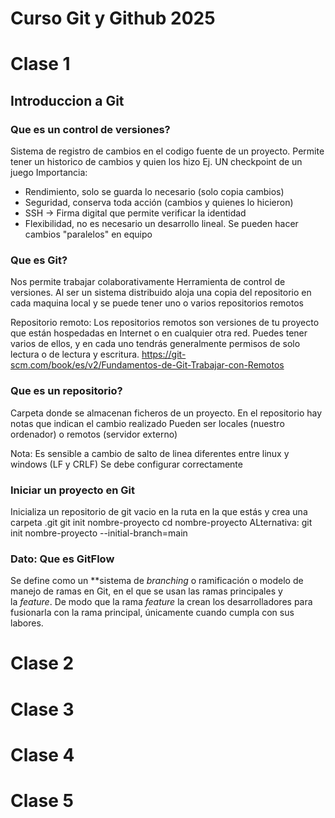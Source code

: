 # Curso Git y Github 2025


# Clase 1
## Introduccion a Git
### Que es un control de versiones?
Sistema de registro de cambios en el codigo fuente de un proyecto. Permite tener un historico de cambios y quien los hizo
Ej. UN checkpoint de un juego
Importancia:                
- Rendimiento, solo se guarda lo necesario (solo copia cambios)
- Seguridad, conserva toda acción (cambios y quienes lo hicieron)
- SSH -> Firma digital que permite verificar la identidad
- Flexibilidad, no es necesario un desarrollo lineal. Se pueden hacer cambios "paralelos" en equipo
### Que es Git?
Nos permite trabajar colaborativamente
Herramienta de control de versiones. Al  ser un sistema distribuido aloja una copia del repositorio en cada maquina local y se puede tener uno o varios repositorios remotos

Repositorio remoto: Los repositorios remotos son versiones de tu proyecto que están hospedadas en Internet o en cualquier otra red. Puedes tener varios de ellos, y en cada uno tendrás generalmente permisos de solo lectura o de lectura y escritura.  https://git-scm.com/book/es/v2/Fundamentos-de-Git-Trabajar-con-Remotos
### Que es un repositorio?
Carpeta donde se almacenan ficheros de un proyecto. En el repositorio hay notas que indican el cambio realizado
Pueden ser locales (nuestro ordenador) o remotos (servidor externo)

Nota: Es sensible a cambio de salto de linea diferentes entre linux y windows (LF y CRLF) Se debe configurar correctamente

### Iniciar un proyecto en Git
Inicializa un repositorio de git vacio en la ruta en la que estás y crea una carpeta .git
git init nombre-proyecto
cd nombre-proyecto
ALternativa:
git init nombre-proyecto --initial-branch=main
### Dato: Que es GitFlow 
Se define como un **sistema de _branching_ o ramificación o modelo de manejo de ramas en Git, en el que se usan las ramas principales y la _feature_. De modo que la rama _feature_ la crean los desarrolladores para fusionarla con la rama principal, únicamente cuando cumpla con sus labores.
# Clase 2
# Clase 3
# Clase 4
# Clase 5
